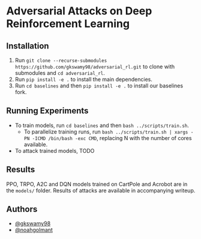 # Adversarial Attacks on Deep Reinforcement Learning

## Installation
1) Run `git clone --recurse-submodules https://github.com/gkswamy98/adversarial_rl.git` to clone with submodules and `cd adversarial_rl`.
2) Run `pip install -e .` to install the main dependencies.
3) Run `cd baselines` and then `pip install -e .` to install our baselines fork.

## Running Experiments
* To train models, run `cd baselines` and then `bash ../scripts/train.sh`. 
  * To parallelize training runs, run `bash ../scripts/train.sh | xargs -PN -ICMD /bin/bash -exc CMD`, replacing N with the number of cores available.
* To attack trained models, TODO

## Results
PPO, TRPO, A2C and DQN models trained on CartPole and Acrobot are in the `models/` folder. Results of attacks are available in accompanying writeup.

## Authors
* [@gkswamy98](https://github.com/gkswamy98)
* [@noahgolmant](https://github.com/noahgolmant)
